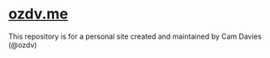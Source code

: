 # [ozdv.me](http://ozdv.me/)
This repository is for a personal site created and maintained by Cam Davies (@ozdv)
